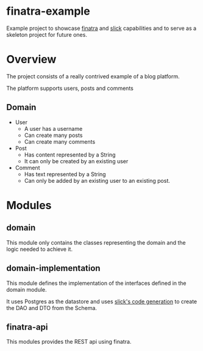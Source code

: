 # finatra-example
Example project to showcase [finatra](https://twitter.github.io/finatra/) and [slick](http://slick.lightbend.com/) capabilities and to serve as a skeleton project for future ones.

# Overview
The project consists of a really contrived example of a blog platform.

The platform supports users, posts and comments

## Domain
* User
  * A user has a username
  * Can create many posts
  * Can create many comments
* Post
  * Has content represented by a String
  * It can only be created by an existing user
* Comment
  * Has text represented by a String
  * Can only be added by an existing user to an existing post.


# Modules

## domain
This module only contains the classes representing the domain and the logic needed to achieve it.

## domain-implementation
This module defines the implementation of the interfaces defined in the domain module.

It uses Postgres as the datastore and uses [slick's code generation](http://slick.lightbend.com/doc/3.1.0/code-generation.html)
to create the DAO and DTO from the Schema.

## finatra-api
This modules provides the REST api using finatra.
